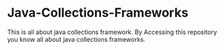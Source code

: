 # Java-Collections-Frameworks
This is all about java collections framework.
By Accessing this repository you know all about java collections frameworks.
